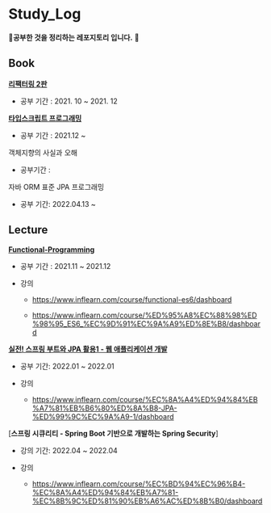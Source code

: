 # Study_Log

&#127799;**공부한 것을 정리하는 레포지토리 입니다.** &#127799;



## Book

[**리팩터링 2판**](https://github.com/ujusy/Study_Log/tree/main/Refactoring%202%ED%8C%90) 

- 공부 기간 : 2021. 10 ~ 2021. 12

**[타입스크립트 프로그래밍](https://github.com/ujusy/Study_Log/tree/main/Typescript-Programming)**

- 공부 기간 : 2021.12 ~

객체지향의 사실과 오해

- 공부기간  : 

자바 ORM 표준 JPA 프로그래밍

- 공부 기간: 2022.04.13 ~ 



## Lecture

[**Functional-Programming**](https://github.com/ujusy/Study_Log/tree/main/Functional-Programming)

- 공부 기간 : 2021.11 ~ 2021.12

- 강의

  - https://www.inflearn.com/course/functional-es6/dashboard

  - https://www.inflearn.com/course/%ED%95%A8%EC%88%98%ED%98%95_ES6_%EC%9D%91%EC%9A%A9%ED%8E%B8/dashboard


[**실전! 스프링 부트와 JPA 활용1 - 웹 애플리케이션 개발**]()

- 공부 기간: 2022.01 ~ 2022.01

- 강의

  - https://www.inflearn.com/course/%EC%8A%A4%ED%94%84%EB%A7%81%EB%B6%80%ED%8A%B8-JPA-%ED%99%9C%EC%9A%A9-1/dashboard

[**스프링 시큐리티 - Spring Boot 기반으로 개발하는 Spring Security**]

- 강의 기간: 2022.04 ~ 2022.04

- 강의

  - https://www.inflearn.com/course/%EC%BD%94%EC%96%B4-%EC%8A%A4%ED%94%84%EB%A7%81-%EC%8B%9C%ED%81%90%EB%A6%AC%ED%8B%B0/dashboard
